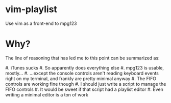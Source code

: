 # vim-playlist
Use vim as a front-end to mpg123

# Why?
The line of reasoning that has led me to this point can be summarized as:

 #. iTunes sucks
 #. So apparently does everything else
 #. mpg123 is usable, mostly...
 #. ...except the console controls aren't reading keyboard events right on my
    terminal, and frankly are pretty minimal anyway
 #. The FIFO controls are working fine though
 #. I should just write a script to manage the FIFO controls
 #. It would be sweet if that script had a playlist editor
 #. Even writing a minimal editor is a ton of work
